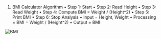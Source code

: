 1.	BMI Calculator 
Algorithm
•	Step 1: Start
•	Step 2: Read Height
•	Step 3: Read Weight
•	Step 4: Compute BMI = Weight / (Height^2)
•	Step 5: Print BMI
•	Step 6: Stop
Analysis
•	Input = Height, Weight
•	Processing = BMI = Weight / (Height^2)
•	Output = BMI



![BMI](https://github.com/SWEG-2015EC-Batch/Binary-Bombers/assets/149320386/91bee246-f6d0-4c4b-817a-5bab69c0db8e)
